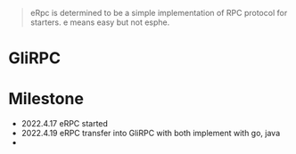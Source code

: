 

> eRpc is determined to be a simple implementation of RPC protocol for starters.
> e means easy but not esphe.

# GliRPC



# Milestone

- 2022.4.17 eRPC started
- 2022.4.19 eRPC transfer into GliRPC with both implement with go, java
- 



